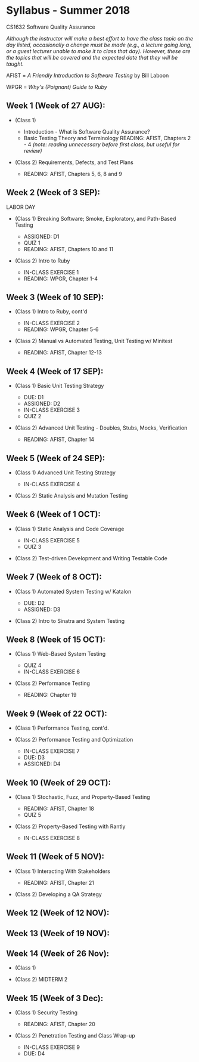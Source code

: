 # Syllabus - Summer 2018
CS1632 Software Quality Assurance

_Although the instructor will make a best effort to have the class topic on the day listed, occasionally a change must be made (e.g., a lecture going long, or a guest lecturer unable to make it to class that day).  However, these are the topics that will be covered and the expected date that they will be taught._

AFIST = _A Friendly Introduction to Software Testing_ by Bill Laboon

WPGR = _Why's (Poignant) Guide to Ruby_

## Week 1 (Week of 27 AUG):

* (Class 1)
  * Introduction - What is Software Quality Assurance?
  * Basic Testing Theory and Terminology
    READING: AFIST, Chapters 2 - 4 _(note: reading unnecessary before first class, but useful for review)_

* (Class 2) Requirements, Defects, and Test Plans
  * READING: AFIST, Chapters 5, 6, 8 and 9

## Week 2 (Week of 3 SEP):

LABOR DAY

* (Class 1) Breaking Software; Smoke, Exploratory, and Path-Based Testing
  * ASSIGNED: D1
  * QUIZ 1
  * READING: AFIST, Chapters 10 and 11

* (Class 2) Intro to Ruby
  * IN-CLASS EXERCISE 1
  * READING: WPGR, Chapter 1-4


## Week 3 (Week of 10 SEP):

* (Class 1) Intro to Ruby, cont'd
  * IN-CLASS EXERCISE 2
  * READING: WPGR, Chapter 5-6

* (Class 2) Manual vs Automated Testing, Unit Testing w/ Minitest
  * READING: AFIST, Chapter 12-13


## Week 4 (Week of 17 SEP):

* (Class 1) Basic Unit Testing Strategy
  * DUE: D1
  * ASSIGNED: D2
  * IN-CLASS EXERCISE 3
  * QUIZ 2

* (Class 2) Advanced Unit Testing - Doubles, Stubs, Mocks, Verification
  * READING: AFIST, Chapter 14


## Week 5 (Week of 24 SEP):

* (Class 1) Advanced Unit Testing Strategy
  * IN-CLASS EXERCISE 4

* (Class 2) Static Analysis and Mutation Testing


## Week 6 (Week of 1 OCT):

* (Class 1) Static Analysis and Code Coverage
  * IN-CLASS EXERCISE 5
  * QUIZ 3

* (Class 2) Test-driven Development and Writing Testable Code

## Week 7 (Week of 8 OCT):

* (Class 1) Automated System Testing w/ Katalon
  * DUE: D2
  * ASSIGNED: D3

* (Class 2) Intro to Sinatra and System Testing


## Week 8 (Week of 15 OCT):

* (Class 1) Web-Based System Testing
  * QUIZ 4
  * IN-CLASS EXERCISE 6

* (Class 2) Performance Testing
  * READING: Chapter 19


## Week 9 (Week of 22 OCT):

* (Class 1) Performance Testing, cont'd.

* (Class 2) Performance Testing and Optimization
  * IN-CLASS EXERCISE 7
  * DUE: D3
  * ASSIGNED: D4


## Week 10 (Week of 29 OCT):

* (Class 1) Stochastic, Fuzz, and Property-Based Testing
  * READING: AFIST, Chapter 18
  * QUIZ 5

* (Class 2) Property-Based Testing with Rantly
  * IN-CLASS EXERCISE 8


## Week 11 (Week of 5 NOV):

* (Class 1) Interacting With Stakeholders
  * READING: AFIST, Chapter 21

* (Class 2) Developing a QA Strategy


## Week 12 (Week of 12 NOV):

## Week 13 (Week of 19 NOV):

## Week 14 (Week of 26 Nov):

* (Class 1)

* (Class 2) MIDTERM 2

## Week 15 (Week of 3 Dec):

* (Class 1) Security Testing
  * READING: AFIST, Chapter 20

* (Class 2) Penetration Testing and Class Wrap-up
  * IN-CLASS EXERCISE 9
  * DUE: D4
